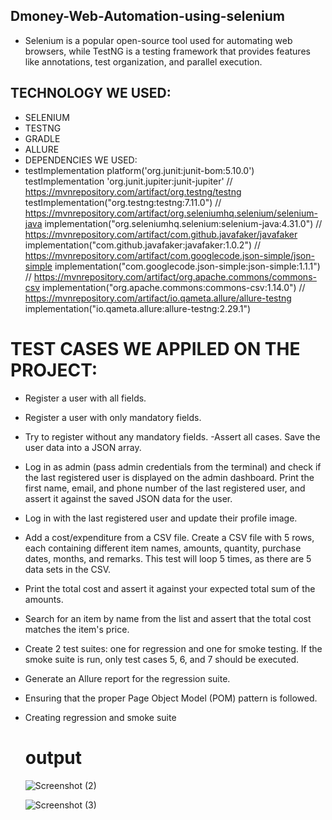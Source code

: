 ## Dmoney-Web-Automation-using-selenium
- Selenium is a popular open-source tool used for automating web browsers, while TestNG is a testing framework that provides features like annotations, test organization, and parallel execution.
## TECHNOLOGY WE USED:
- SELENIUM
- TESTNG
- GRADLE
- ALLURE
- DEPENDENCIES WE USED:
-   testImplementation platform('org.junit:junit-bom:5.10.0')
    testImplementation 'org.junit.jupiter:junit-jupiter'
    // https://mvnrepository.com/artifact/org.testng/testng
    testImplementation("org.testng:testng:7.11.0")
    // https://mvnrepository.com/artifact/org.seleniumhq.selenium/selenium-java
    implementation("org.seleniumhq.selenium:selenium-java:4.31.0")
    // https://mvnrepository.com/artifact/com.github.javafaker/javafaker
    implementation("com.github.javafaker:javafaker:1.0.2")
    // https://mvnrepository.com/artifact/com.googlecode.json-simple/json-simple
    implementation("com.googlecode.json-simple:json-simple:1.1.1")
    // https://mvnrepository.com/artifact/org.apache.commons/commons-csv
    implementation("org.apache.commons:commons-csv:1.14.0")
    // https://mvnrepository.com/artifact/io.qameta.allure/allure-testng
    implementation("io.qameta.allure:allure-testng:2.29.1")
  #  TEST CASES WE APPILED ON THE PROJECT:
- Register a user with all fields.
- Register a user with only mandatory fields.
- Try to register without any mandatory fields.
-Assert all cases. Save the user data into a JSON array.
- Log in as admin (pass admin credentials from the terminal) and check if the last registered user is displayed on the admin dashboard. Print the first name, email, and phone number of the last registered user, and assert it against the saved JSON data for the user.

- Log in with the last registered user and update their profile image.

- Add a cost/expenditure from a CSV file. Create a CSV file with 5 rows, each containing different item names, amounts, quantity, purchase dates, months, and remarks. This test will loop 5 times, as there are 5 data sets in the CSV.

- Print the total cost and assert it against your expected total sum of the amounts.

- Search for an item by name from the list and assert that the total cost matches the item's price.

- Create 2 test suites: one for regression and one for smoke testing. If the smoke suite is run, only test cases 5, 6, and 7 should be executed.

- Generate an Allure report for the regression suite.

- Ensuring that the proper Page Object Model (POM) pattern is followed.
- Creating regression and smoke suite

  # output

  ![Screenshot (2)](https://github.com/user-attachments/assets/c7237e5f-4c58-42c2-bfab-06ec857e1c54)

  ![Screenshot (3)](https://github.com/user-attachments/assets/1b44bbef-05ff-4a39-903e-b42526463817)

